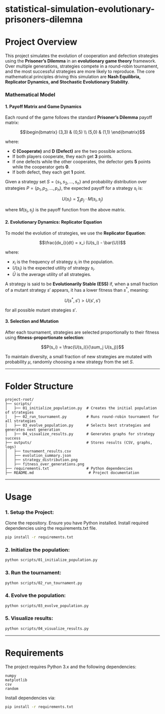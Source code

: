 # statistical-simulation-evolutionary-prisoners-dilemna

# Project Overview

This project simulates the evolution of cooperation and defection strategies using the **Prisoner’s Dilemma** in an **evolutionary game theory** framework. Over multiple generations, strategies compete in a round-robin tournament, and the most successful strategies are more likely to reproduce. The core mathematical principles driving this simulation are **Nash Equilibria, Replicator Dynamics, and Stochastic Evolutionary Stability**.

### Mathematical Model

#### 1. **Payoff Matrix and Game Dynamics**
Each round of the game follows the standard **Prisoner’s Dilemma** payoff matrix:

$$\begin{bmatrix}
(3,3) & (0,5) \\
(5,0) & (1,1)
\end{bmatrix}$$

where:
- **C (Cooperate)** and **D (Defect)** are the two possible actions.
- If both players cooperate, they each get **3** points.
- If one defects while the other cooperates, the defector gets **5** points while the cooperator gets **0**.
- If both defect, they each get **1** point.

Given a strategy set $S = \{s_1, s_2, ..., s_n\}$ and probability distribution over strategies $P = (p_1, p_2, ..., p_n)$, the expected payoff for a strategy $s_i$ is:

$$U(s_i) = \sum_{j} p_j \cdot M(s_i, s_j)$$

where $M(s_i, s_j)$ is the payoff function from the above matrix.

#### 2. **Evolutionary Dynamics: Replicator Equation**
To model the evolution of strategies, we use the **Replicator Equation**:

$$\frac{dx_i}{dt} = x_i (U(s_i) - \bar{U})$$

where:
- $x_i$ is the frequency of strategy $s_i$ in the population.
- $U(s_i)$ is the expected utility of strategy $s_i$.
- $\bar{U}$ is the average utility of all strategies.

A strategy is said to be **Evolutionarily Stable (ESS)** if, when a small fraction of a mutant strategy $s'$ appears, it has a lower fitness than $s^*$, meaning:

$$U(s^*, s') > U(s', s')$$

for all possible mutant strategies $s'$.

#### 3. **Selection and Mutation**
After each tournament, strategies are selected proportionally to their fitness using **fitness-proportionate selection**:

$$P(s_i) = \frac{U(s_i)}{\sum_j U(s_j)}$$

To maintain diversity, a small fraction of new strategies are mutated with probability $\mu$, randomly choosing a new strategy from the set $S$.

---

# Folder Structure

```
project-root/
├── scripts/
│   ├── 01_initialize_population.py  # Creates the initial population of strategies
│   ├── 02_run_tournament.py         # Runs round-robin tournament for all strategies
│   ├── 03_evolve_population.py      # Selects best strategies and generates next generation
│   ├── 04_visualize_results.py      # Generates graphs for strategy success
├── outputs/                         # Stores results (CSV, graphs, logs)
│   ├── tournament_results.csv
│   ├── evolution_summary.json
│   ├── strategy_distribution.png
│   ├── fitness_over_generations.png
├── requirements.txt                 # Python dependencies
├── README.md                         # Project documentation
```

---

# Usage

### 1. Setup the Project:
Clone the repository.
Ensure you have Python installed.
Install required dependencies using the requirements.txt file.
```sh
pip install -r requirements.txt
```

### 2. Initialize the population:
```sh
python scripts/01_initialize_population.py
```

### 3. Run the tournament:
```sh
python scripts/02_run_tournament.py
```

### 4. Evolve the population:
```sh
python scripts/03_evolve_population.py
```

### 5. Visualize results:
```sh
python scripts/04_visualize_results.py
```

---

# Requirements

The project requires Python 3.x and the following dependencies:

```
numpy
matplotlib
csv
random
```

Install dependencies via:
```sh
pip install -r requirements.txt
```
